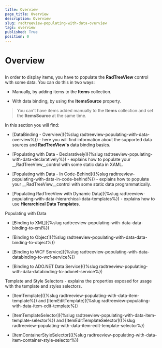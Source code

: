 ```yaml
---
title: Overview
page_title: Overview
description: Overview
slug: radtreeview-populating-with-data-overview
tags: overview
published: True
position: 0
---
```


# Overview



## 

In order to display items, you have to populate the __RadTreeView__ control with some data. You can do this in two ways:

* Manually, by adding items to the __Items__ collection.

* With data binding, by using the __ItemsSource__ property.

>You can't have items added manually to the __Items__ collection and set the __ItemsSource__ at the same time.

In this section you will find:

* [DataBinding - Overview]({%slug radtreeview-populating-with-data-overview%}) - here you will find information about the supported data sources and __RadTreeView's__ data binding basics.

* [Populating with Data - Declaratively]({%slug radtreeview-populating-with-data-declaratively%}) - explains how to populate your __RadTreeView__control with some static data in XAML.

* [Populating with Data - In Code-Behind]({%slug radtreeview-populating-with-data-in-code-behind%}) - explains how to populate your __RadTreeView__control with some static data programmatically.

* [Populating RadTreeView with Dynamic Data]({%slug radtreeview-populating-with-data-hierarchical-data-templates%}) - explains how to use __Hierarchical Data Templates__.

Populating with Data 

* [Binding to XML]({%slug radtreeview-populating-with-data-data-binding-to-xml%})

* [Binding to Object]({%slug radtreeview-populating-with-data-data-binding-to-object%})

* [Binding to WCF Service]({%slug radtreeview-populating-with-data-databinding-to-wcf-service%})

* [Binding to ADO.NET Data Service]({%slug radtreeview-populating-with-data-databinding-to-adonet-service%})

Template and Style Selectors - explains the properties exposed for usage with the template and styles selectors.

* [ItemTemplate]({%slug radtreeview-populating-with-data-item-template%}) and [ItemEditTemplate]({%slug radtreeview-populating-with-data-item-edit-template%})

* [ItemTemplateSelector]({%slug radtreeview-populating-with-data-item-template-selector%}) and [ItemEditTemplateSelector]({%slug radtreeview-populating-with-data-item-edit-template-selector%})

* [ItemContainerStyleSelector]({%slug radtreeview-populating-with-data-item-container-style-selector%})
